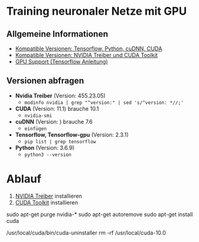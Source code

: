 # Training neuronaler Netze mit GPU

## Allgemeine Informationen
- [Kompatible Versionen: Tensorflow, Python, cuDNN, CUDA](https://www.tensorflow.org/install/source#tested_build_configurations)
- [Kompatible Versionen: NVIDIA Treiber und CUDA Toolkit](https://docs.nvidia.com/cuda/cuda-toolkit-release-notes/index.html)
- [GPU Support (Tensorflow Anleitung)](https://www.tensorflow.org/install/gpu)

## Versionen abfragen
- **Nvidia Treiber** (Version: 455.23.05)
  - ```modinfo nvidia | grep "^version:" | sed 's/^version: *//;' ```
- **CUDA** (Version: 11.1) brauche 10.1
  - ```nvidia-smi```  
- **cuDNN** (Version: ) brauche 7.6
  - ```einfügen```
- **Tensorflow, Tensorflow-gpu** (Version: 2.3.1)
  - ```pip list | grep tensorflow```  
- **Python** (Version: 3.6.9)
  - ```python3 --version```




# Ablauf
1. [NVIDIA Treiber](https://www.nvidia.com/download/index.aspx?lang=en-us) installieren
2. [CUDA Toolkit](https://developer.nvidia.com/cuda-toolkit-archive) installieren


sudo apt-get purge nvidia-*
sudo apt-get autoremove
sudo apt-get install cuda



/usr/local/cuda/bin/cuda-uninstaller
rm -rf /usr/local/cuda-10.0



